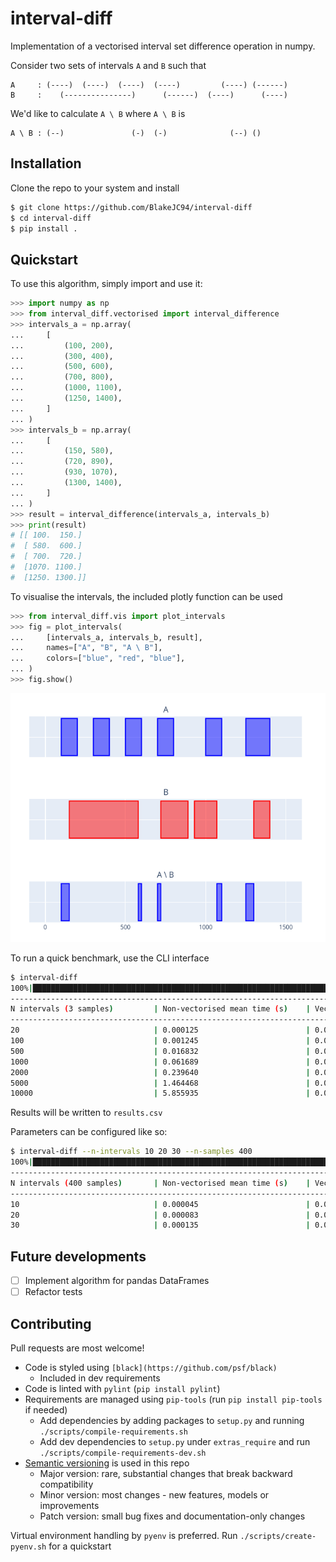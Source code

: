 # interval-diff
Implementation of a vectorised interval set difference operation in numpy.

Consider two sets of intervals `A` and `B` such that
```
A     : (----)  (----)  (----)  (----)         (----) (------)
B     :    (---------------)      (------)  (----)      (----)
```

We'd like to calculate `A \ B` where `A \ B` is
```
A \ B : (--)               (-)  (-)              (--) ()
```

## Installation
Clone the repo to your system and install

```bash
$ git clone https://github.com/BlakeJC94/interval-diff
$ cd interval-diff
$ pip install .
```

## Quickstart
To use this algorithm, simply import and use it:
```python
>>> import numpy as np
>>> from interval_diff.vectorised import interval_difference
>>> intervals_a = np.array(
...     [
...         (100, 200),
...         (300, 400),
...         (500, 600),
...         (700, 800),
...         (1000, 1100),
...         (1250, 1400),
...     ]
... )
>>> intervals_b = np.array(
...     [
...         (150, 580),
...         (720, 890),
...         (930, 1070),
...         (1300, 1400),
...     ]
... )
>>> result = interval_difference(intervals_a, intervals_b)
>>> print(result)
# [[ 100.  150.]
#  [ 580.  600.]
#  [ 700.  720.]
#  [1070. 1100.]
#  [1250. 1300.]]
```

To visualise the intervals, the included plotly function can be used
```python
>>> from interval_diff.vis import plot_intervals
>>> fig = plot_intervals(
...     [intervals_a, intervals_b, result],
...     names=["A", "B", "A \ B"],
...     colors=["blue", "red", "blue"],
... )
>>> fig.show()
```

![Intervals figure](./docs/img.png)

To run a quick benchmark, use the CLI interface
```bash
$ interval-diff
100%|███████████████████████████████████████████████████████████████████████████████████| 21/21 [00:22]
----------------------------------------------------------------------------------------------------
N intervals (3 samples)         | Non-vectorised mean time (s)    | Vectorised mean runtime (s)
----------------------------------------------------------------------------------------------------
20                              | 0.000125                        | 0.000198
100                             | 0.001245                        | 0.000218
500                             | 0.016832                        | 0.000404
1000                            | 0.061689                        | 0.000576
2000                            | 0.239640                        | 0.001052
5000                            | 1.464468                        | 0.002527
10000                           | 5.855935                        | 0.005418
```
Results will be written to `results.csv`

Parameters can be configured like so:
```bash
$ interval-diff --n-intervals 10 20 30 --n-samples 400
100%|███████████████████████████████████████████████████████████████████████████████| 1200/1200 [00:00]
----------------------------------------------------------------------------------------------------
N intervals (400 samples)       | Non-vectorised mean time (s)    | Vectorised mean runtime (s)
----------------------------------------------------------------------------------------------------
10                              | 0.000045                        | 0.000109
20                              | 0.000083                        | 0.000109
30                              | 0.000135                        | 0.000114
```

## Future developments
- [ ] Implement algorithm for pandas DataFrames
- [ ] Refactor tests

## Contributing
Pull requests are most welcome!

* Code is styled using `[black](https://github.com/psf/black)`
    * Included in dev requirements
* Code is linted with `pylint` (`pip install pylint`)
* Requirements are managed using `pip-tools` (run `pip install pip-tools` if needed)
    * Add dependencies by adding packages to `setup.py` and running
      `./scripts/compile-requirements.sh`
    * Add dev dependencies to `setup.py` under `extras_require` and run
      `./scripts/compile-requirements-dev.sh`
* [Semantic versioning](https://semver.org) is used in this repo
    * Major version: rare, substantial changes that break backward compatibility
    * Minor version: most changes - new features, models or improvements
    * Patch version: small bug fixes and documentation-only changes

Virtual environment handling by `pyenv` is preferred. Run `./scripts/create-pyenv.sh` for a quickstart
